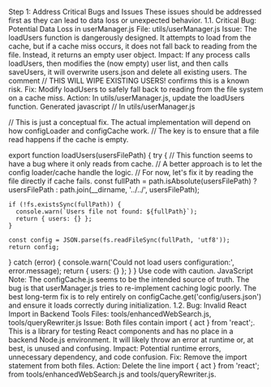 Step 1: Address Critical Bugs and Issues
These issues should be addressed first as they can lead to data loss or unexpected behavior.
1.1. Critical Bug: Potential Data Loss in userManager.js
File: utils/userManager.js
Issue: The loadUsers function is dangerously designed. It attempts to load from the cache, but if a cache miss occurs, it does not fall back to reading from the file. Instead, it returns an empty user object.
Impact: If any process calls loadUsers, then modifies the (now empty) user list, and then calls saveUsers, it will overwrite users.json and delete all existing users. The comment // THIS WILL WIPE EXISTING USERS! confirms this is a known risk.
Fix: Modify loadUsers to safely fall back to reading from the file system on a cache miss.
Action:
In utils/userManager.js, update the loadUsers function.
Generated javascript
// In utils/userManager.js

// This is just a conceptual fix. The actual implementation will depend on how configLoader and configCache work.
// The key is to ensure that a file read happens if the cache is empty.

export function loadUsers(usersFilePath) {
try {
// This function seems to have a bug where it only reads from cache.
// A better approach is to let the config loader/cache handle the logic.
// For now, let's fix it by reading the file directly if cache fails.
const fullPath = path.isAbsolute(usersFilePath)
? usersFilePath
: path.join(\_\_dirname, '../../', usersFilePath);

    if (!fs.existsSync(fullPath)) {
      console.warn(`Users file not found: ${fullPath}`);
      return { users: {} };
    }

    const config = JSON.parse(fs.readFileSync(fullPath, 'utf8'));
    return config;

} catch (error) {
console.warn('Could not load users configuration:', error.message);
return { users: {} };
}
}
Use code with caution.
JavaScript
Note: The configCache.js seems to be the intended source of truth. The bug is that userManager.js tries to re-implement caching logic poorly. The best long-term fix is to rely entirely on configCache.get('config/users.json') and ensure it loads correctly during initialization.
1.2. Bug: Invalid React Import in Backend Tools
Files: tools/enhancedWebSearch.js, tools/queryRewriter.js
Issue: Both files contain import { act } from 'react';. This is a library for testing React components and has no place in a backend Node.js environment. It will likely throw an error at runtime or, at best, is unused and confusing.
Impact: Potential runtime errors, unnecessary dependency, and code confusion.
Fix: Remove the import statement from both files.
Action:
Delete the line import { act } from 'react'; from tools/enhancedWebSearch.js and tools/queryRewriter.js.
